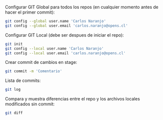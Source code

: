 Configurar GIT Global para todos los repos (en cualquier momento antes de hacer el primer commit):

```sh
git config --global user.name 'Carlos Naranjo'
git config --global user.email 'carlos.naranjo@opens.cl'
```

Configurar GIT Local (debe ser despues de iniciar el repo):

```sh
git init
git config --local user.name 'Carlos Naranjo'
git config --local user.email 'carlos.naranjo@opens.cl'
```

Crear commit de cambios en stage:

```sh
git commit -m 'Comentario'
```

Lista de commits:

```sh
git log
```

Compara y muestra diferencias entre el repo y los archivos locales modificados sin commit:

```sh
git diff
```